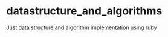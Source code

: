 datastructure_and_algorithms
============================

Just data structure and algorithm implementation using ruby